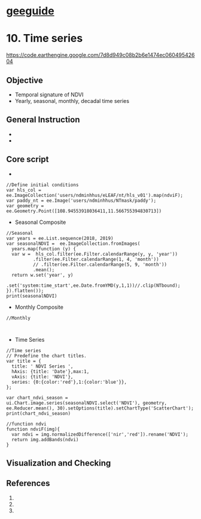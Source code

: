 # [geeguide](/README.md)
# 10. Time series
https://code.earthengine.google.com/7d8d949c08b2b6e1474ec06049542604
## Objective
- Temporal signature of NDVI
- Yearly, seasonal, monthly, decadal time series
## General Instruction
- 
- 
## Core script
- 
```
//Define initial conditions
var hls_col = ee.ImageCollection('users/ndminhhus/eLEAF/nt/hls_v01').map(ndviF);
var paddy_nt = ee.Image('users/ndminhhus/NTmask/paddy');
var geometry = ee.Geometry.Point([108.94553918036411,11.566755394830713])
```
- Seasonal Composite
```
//Seasonal
var years = ee.List.sequence(2018, 2019)
var seasonalNDVI =  ee.ImageCollection.fromImages(
  years.map(function (y) {
  var w =  hls_col.filter(ee.Filter.calendarRange(y, y, 'year'))
          .filter(ee.Filter.calendarRange(1, 4, 'month'))
          // .filter(ee.Filter.calendarRange(5, 9, 'month'))
          .mean();
  return w.set('year', y)
          .set('system:time_start',ee.Date.fromYMD(y,1,1))//.clip(NTbound);
}).flatten());
print(seasonalNDVI)
```
- Monthly Composite
```
//Monthly



```
- Time Series
```
//Time series
// Predefine the chart titles.
var title = {
  title: ' NDVI Series ',
  hAxis: {title: 'Date'},max:1,
  vAxis: {title: 'NDVI'},
  series: {0:{color:'red'},1:{color:'blue'}},
};

var chart_ndvi_season = ui.Chart.image.series(seasonalNDVI.select('NDVI'), geometry, ee.Reducer.mean(), 30).setOptions(title).setChartType('ScatterChart');
print(chart_ndvi_season)

//function ndvi
function ndviF(img){
  var ndvi = img.normalizedDifference(['nir','red']).rename('NDVI');
  return img.addBands(ndvi)
}
```

## Visualization and Checking

## References
1.
2. 
3. 
